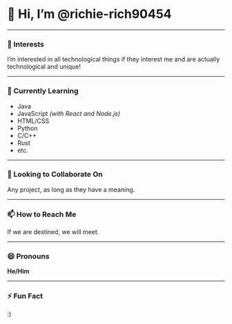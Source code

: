 # 👋 Hi, I’m @richie-rich90454

---

### 👀 Interests
I’m interested in all technological things if they interest me and are actually technological and unique!

---

### 🌱 Currently Learning
- Java  
- JavaScript *(with React and Node.js)*  
- HTML/CSS  
- Python  
- C/C++  
- Rust  
- etc.

---

### 💞️ Looking to Collaborate On
Any project, as long as they have a meaning.

---

### 📫 How to Reach Me
If we are destined, we will meet.

---

### 😄 Pronouns
**He/Him**

---
### ⚡ Fun Fact
:)
<!---
richie-rich90454/richie-rich90454 is a ✨ special ✨ repository because its `README.md` (this file) appears on your GitHub profile.
You can click the Preview link to take a look at your changes.
--->
